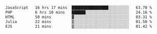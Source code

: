 <!--START_SECTION:waka-->

```txt
JavaScript   16 hrs 17 mins  ████████████████░░░░░░░░░   63.70 %
PHP          6 hrs 10 mins   ██████░░░░░░░░░░░░░░░░░░░   24.16 %
HTML         50 mins         ▓░░░░░░░░░░░░░░░░░░░░░░░░   03.31 %
Julia        22 mins         ▒░░░░░░░░░░░░░░░░░░░░░░░░   01.50 %
EJS          21 mins         ▒░░░░░░░░░░░░░░░░░░░░░░░░   01.42 %
```

<!--END_SECTION:waka-->
